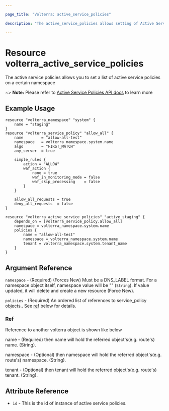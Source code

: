 ```yaml
---

page_title: "Volterra: active_service_policies" 

description: "The active_service_policies allows setting of Active Service Policies for a namespace on Volterra SaaS"

---
```


Resource volterra_active_service_policies
=========================================

The active service policies allows you to set a list of active service policies on a certain namespace

~> **Note:** Please refer to [Active Service Policies API docs](https://docs.cloud.f5.com/docs/api/namespace#operation/ves.io.schema.namespace.NamespaceCustomAPI.SetActiveServicePolicies) to learn more

Example Usage
-------------

```hcl
resource "volterra_namespace" "system" {
	name = "staging"
}
resource "volterra_service_policy" "allow_all" {
	name        = "allow-all-test"
	namespace   = volterra_namespace.system.name
	algo        = "FIRST_MATCH"
	any_server  = true

	simple_rules {
		action = "ALLOW"
		waf_action {
			none = true
			waf_in_monitoring_mode = false
			waf_skip_processing    = false
		}
	}

	allow_all_requests = true
	deny_all_requests  = false
}

resource "volterra_active_service_policies" "active_staging" {
	depends_on = [volterra_service_policy.allow_all]
	namespace = volterra_namespace.system.name
	policies {
		name = "allow-all-test"
		namespace = volterra_namespace.system.name
		tenant = volterra_namespace.system.tenant_name
	}
}

```

Argument Reference
------------------

`namespace` - (Required) (Forces New) Must be a DNS_LABEL format. For a namespace object itself, namespace value will be "" (`String`). If value updated, it will delete and create a new resource (Force New).

`policies` - (Required) An ordered list of references to service_policy objects.. See [ref](#ref) below for details.

### Ref

Reference to another volterra object is shown like below

name - (Required) then name will hold the referred object's(e.g. route's) name. (String).

namespace - (Optional) then namespace will hold the referred object's(e.g. route's) namespace. (String).

tenant - (Optional) then tenant will hold the referred object's(e.g. route's) tenant. (String).

Attribute Reference
-------------------

-	`id` - This is the id of instance of active service policies.
